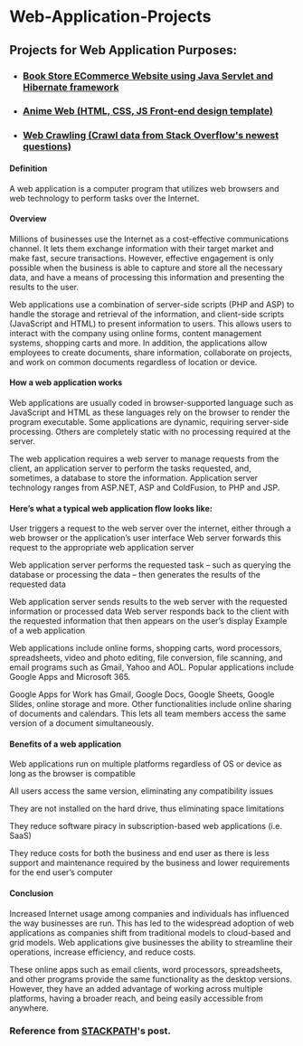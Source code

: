 # Web-Application-Projects
<h2>Projects for Web Application Purposes:</h2>
<ul>
<li><h3><a href="https://github.com/Qyt0109/Book-Store-ECommerce-Website">Book Store ECommerce Website using Java Servlet and Hibernate framework</a></h3></li>
<li><h3><a href="https://github.com/Qyt0109/Anime-Web">Anime Web (HTML, CSS, JS Front-end design template)</a></h3></li>
<li><h3><a href="https://github.com/Qyt0109/Web-Crawling-using-HtmlAgilityPack">Web Crawling (Crawl data from Stack Overflow's newest questions)</a></h3></li>
</ul>
<h4>Definition</h4>
<p>A web application is a computer program that utilizes web browsers and web technology to perform tasks over the Internet.</p>

<h4>Overview</h4>
<p>Millions of businesses use the Internet as a cost-effective communications channel. It lets them exchange information with their target market and make fast, secure transactions. However, effective engagement is only possible when the business is able to capture and store all the necessary data, and have a means of processing this information and presenting the results to the user.</p>

<p>Web applications use a combination of server-side scripts (PHP and ASP) to handle the storage and retrieval of the information, and client-side scripts (JavaScript and HTML) to present information to users. This allows users to interact with the company using online forms, content management systems, shopping carts and more. In addition, the applications allow employees to create documents, share information, collaborate on projects, and work on common documents regardless of location or device.</p>

<h4>How a web application works</h4>
<p>Web applications are usually coded in browser-supported language such as JavaScript and HTML as these languages rely on the browser to render the program executable. Some applications are dynamic, requiring server-side processing. Others are completely static with no processing required at the server.</>

<p>The web application requires a web server to manage requests from the client, an application server to perform the tasks requested, and, sometimes, a database to store the information. Application server technology ranges from ASP.NET, ASP and ColdFusion, to PHP and JSP.</p>

<h4>Here’s what a typical web application flow looks like:</h4>

<p>User triggers a request to the web server over the internet, either through a web browser or the application’s user interface
Web server forwards this request to the appropriate web application server</p>
<p>Web application server performs the requested task – such as querying the database or processing the data – then generates the results of the requested data</p>
<p>Web application server sends results to the web server with the requested information or processed data
Web server responds back to the client with the requested information that then appears on the user’s display
Example of a web application</p>
<p>Web applications include online forms, shopping carts, word processors, spreadsheets, video and photo editing, file conversion, file scanning, and email programs such as Gmail, Yahoo and AOL. Popular applications include Google Apps and Microsoft 365.</>

<p>Google Apps for Work has Gmail, Google Docs, Google Sheets, Google Slides, online storage and more. Other functionalities include online sharing of documents and calendars. This lets all team members access the same version of a document simultaneously.</p>

<h4>Benefits of a web application</h4>
<p>Web applications run on multiple platforms regardless of OS or device as long as the browser is compatible</p>
<p>All users access the same version, eliminating any compatibility issues</p>
<p>They are not installed on the hard drive, thus eliminating space limitations</p>
<p>They reduce software piracy in subscription-based web applications (i.e. SaaS)</p>
<p>They reduce costs for both the business and end user as there is less support and maintenance required by the business and lower requirements for the end user’s computer</p>
<h4>Conclusion</h4>
<p>Increased Internet usage among companies and individuals has influenced the way businesses are run. This has led to the widespread adoption of web applications as companies shift from traditional models to cloud-based and grid models. Web applications give businesses the ability to streamline their operations, increase efficiency, and reduce costs.</p>

<p>These online apps such as email clients, word processors, spreadsheets, and other programs provide the same functionality as the desktop versions. However, they have an added advantage of working across multiple platforms, having a broader reach, and being easily accessible from anywhere.</p>

<h3>Reference from <a href="https://www.stackpath.com/edge-academy/what-is-a-web-application/">STACKPATH</a>'s post.</h3>
